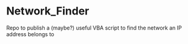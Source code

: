 # Network_Finder
Repo to publish a (maybe?) useful VBA script to find the network an IP address belongs to
